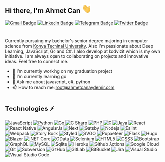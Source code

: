 ## Hi there, I'm Ahmet Can <img src="assets/hi.gif" width="30px">

[![Gmail Badge](https://img.shields.io/badge/-root@ahmetcanaydemir.com-c14438?style=flat&logo=Gmail&logoColor=white)](mailto:root@ahmetcanaydemir.com "Connect via Email")
[![Linkedin Badge](https://img.shields.io/badge/-Ahmet%20Can%20Aydemir-0072b1?style=flat&logo=Linkedin&logoColor=white)](https://www.linkedin.com/in/ahmetcanaydemir/ "Connect on LinkedIn")
[![Telegram Badge](https://img.shields.io/badge/-@kodvizit-0088CC?style=flat&logo=Telegram&logoColor=white)](https://t.me/kodvizit "Contact on Telegram")
[![Twitter Badge](https://img.shields.io/badge/-@ahmetcnaydemir-00acee?style=flat&logo=Twitter&logoColor=white)](https://twitter.com/intent/follow?screen_name=ahmetcnaydemir "Follow on Twitter")

<div style="margin-bottom: 40px"></div>

Currently pursuing my bachelor's senior degree majoring in computer science from [Konya Techinal University](https://ktun.edu.tr/). Also I'm passionate about Deep Learning, JavaScript, Go and C\#. I also develop at kodvizit which is my own initiative. I am always open to collaborating on projects and innovative ideas. Feel free to connect me.

- 🔭 I’m currently working on my graduation project
- 🌱 I’m currently learning go
- 💬 Ask me about javascript, c#, python
- 📫 How to reach me: root@ahmetcanaydemir.com

<div style="margin-bottom: 40px"></div>

## Technologies ⚡

![JavaScript](https://img.shields.io/badge/-JavaScript-black?style=flat&logo=javascript)
![Python](https://img.shields.io/badge/-Python-black?style=flat&logo=Python)
![Go](https://img.shields.io/badge/-Go-black?style=flat&logo=go)
![C Sharp](https://img.shields.io/badge/-C%20Sharp-black?style=flat&logo=c-sharp)
![PHP](https://img.shields.io/badge/-PHP-black?style=flat&logo=PHP)
![C](https://img.shields.io/badge/-C-black?style=flat&logo=c)
![Java](https://img.shields.io/badge/-Java-black?style=flat&logo=java)
![React](https://img.shields.io/badge/-React-darkblue?style=flat&logo=react)
![React Native](https://img.shields.io/badge/-React%20Native-darkblue?style=flat&logo=react)
![AngularJs](https://img.shields.io/badge/-AngularJs-darkblue?style=flat&logo=angular)
![Next](https://img.shields.io/badge/-Next-darkblue?style=flat&logo=next.js)
![Gatsby](https://img.shields.io/badge/-Gatsby-darkblue?style=flat&logo=gatsby)
![Nodejs](https://img.shields.io/badge/-Nodejs-darkblue?style=flat&logo=Node.js)
![Eslint](https://img.shields.io/badge/-Eslint-darkblue?style=flat&logo=eslint)
![Webpack](https://img.shields.io/badge/-Webpack-darkblue?style=flat&logo=webpack)
![Story Book](https://img.shields.io/badge/-Story%20Book-darkblue?style=flat&logo=storybook)
![Styled](https://img.shields.io/badge/-Styled-darkblue?style=flat&logo=styled-components&logoColor=white)
![SVGO](https://img.shields.io/badge/-SVGO-darkblue?style=flat&logo=svgo&logoColor=white)
![Puppeteer](https://img.shields.io/badge/-Puppeteer-darkblue?style=flat)
![Flask](https://img.shields.io/badge/-Flask-black?style=flat&logo=flask)
![Hugo](https://img.shields.io/badge/-Hugo-black?style=flat&logo=hugo)
![Blazor](https://img.shields.io/badge/-Blazor-orange?style=flat&logo=.NET)
![.NET Core](https://img.shields.io/badge/-.NET%20Core-orange?style=flat&logo=.Net)
![OData](https://img.shields.io/badge/-OData-orange?style=flat&logo=odata)
![Selenium](https://img.shields.io/badge/-Selenium-orange?style=flat)
![HTML5](https://img.shields.io/badge/-HTML5-blue?style=flat&logo=html5&logoColor=white)
![CSS3](https://img.shields.io/badge/-CSS3-blue?style=flat&logo=css3)
![Bootstrap](https://img.shields.io/badge/-Bootstrap-blue?style=flat&logo=bootstrap)
![GraphQL](https://img.shields.io/badge/-GraphQL-darkgreen?style=flat&logo=graphql)
![MySQL](https://img.shields.io/badge/-MySQL-darkgreen?style=flat&logo=mysql&logoColor=white)
![Sqlite](https://img.shields.io/badge/-Sqlite-darkgreen?style=flat&logo=sqlite)
![Heroku](https://img.shields.io/badge/-Heroku-black?style=flat&logo=heroku)
![Github Actions](https://img.shields.io/badge/-Github%20Actions-black?style=flat&logo=github-actions&logoColor=white)
![Google Cloud](https://img.shields.io/badge/Google%20Cloud-black?style=flat&logo=google-cloud)
![Git](https://img.shields.io/badge/-Git-black?style=flat&logo=git)
![Subversion](https://img.shields.io/badge/-Subversion-black?style=flat&logo=subversion)
![GitHub](https://img.shields.io/badge/-GitHub-black?style=flat&logo=github)
![GitLab](https://img.shields.io/badge/-GitLab-black?style=flat&logo=gitlab)
![BitBucket](https://img.shields.io/badge/-BitBucket-black?style=flat&logo=bitbucket)
![Jira](https://img.shields.io/badge/-Jira-black?style=flat&logo=Jira)
![Visual Studio](https://img.shields.io/badge/-Visual%20Studio-yellowgreen?style=flat&logo=visual-studio)
![Visual Studio Code](https://img.shields.io/badge/-VS%20Code-yellowgreen?style=flat&logo=visual-studio-code)
